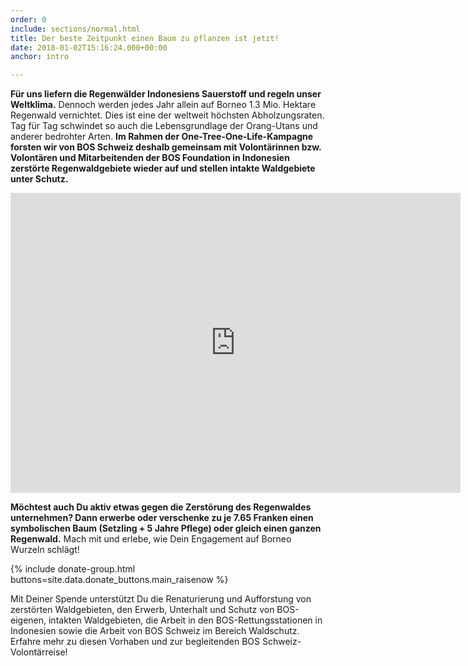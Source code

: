 ```yaml
---
order: 0
include: sections/normal.html
title: Der beste Zeitpunkt einen Baum zu pflanzen ist jetzt!
date: 2018-01-02T15:16:24.000+00:00
anchor: intro

---
```

**Für uns liefern die Regenwälder Indonesiens Sauerstoff und regeln unser Weltklima.** Dennoch werden jedes Jahr allein auf Borneo 1.3 Mio. Hektare Regenwald vernichtet. Dies ist eine der weltweit höchsten Abholzungsraten. Tag für Tag schwindet so auch die Lebensgrundlage der Orang-Utans und anderer bedrohter Arten. **Im Rahmen der One-Tree-One-Life-Kampagne forsten wir von BOS Schweiz deshalb gemeinsam mit Volontärinnen bzw. Volontären und Mitarbeitenden der BOS Foundation in Indonesien zerstörte Regenwaldgebiete wieder auf und stellen intakte Waldgebiete unter Schutz.**

<div class="videoWrapper"> <iframe src="https://player.vimeo.com/video/245368582" width="720" height="480" frameborder="0" webkitallowfullscreen mozallowfullscreen allowfullscreen></iframe> </div>

**Möchtest auch Du aktiv etwas gegen die Zerstörung des Regenwaldes unternehmen? Dann erwerbe oder verschenke zu je 7.65 Franken einen symbolischen Baum (Setzling + 5 Jahre Pflege) oder gleich einen ganzen Regenwald.** Mach mit und erlebe, wie Dein Engagement auf Borneo Wurzeln schlägt!

{% include donate-group.html buttons=site.data.donate_buttons.main_raisenow %}

Mit Deiner Spende unterstützt Du die Renaturierung und Aufforstung von zerstörten Waldgebieten, den Erwerb, Unterhalt und Schutz von BOS-eigenen, intakten Waldgebieten, die Arbeit in den BOS-Rettungsstationen in Indonesien sowie die Arbeit von BOS Schweiz im Bereich Waldschutz. Erfahre mehr zu diesen Vorhaben und zur begleitenden BOS Schweiz-Volontärreise! 